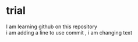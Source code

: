 # trial
I am learning github on this repository
<br>
i am adding a line to use commit  , i am changing text